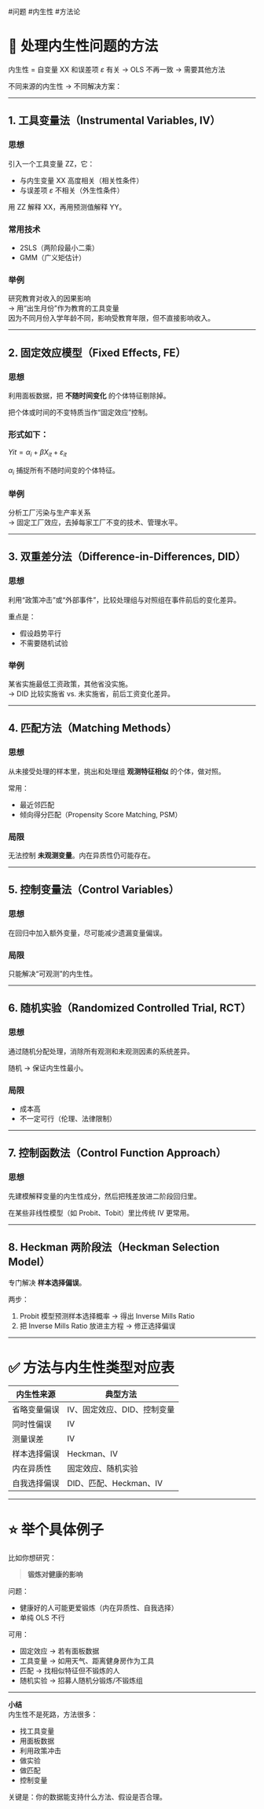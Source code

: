 #问题 #内生性 #方法论 
# 🎯 **处理内生性问题的方法**

内生性 = 自变量 XX 和误差项 $\varepsilon$ 有关  → OLS 不再一致 → 需要其他方法

不同来源的内生性 → 不同解决方案：

---

## **1. 工具变量法（Instrumental Variables, IV）**

### 思想

引入一个工具变量 ZZ，它：

- 与内生变量 XX 高度相关（相关性条件）
- 与误差项 $\varepsilon$ 不相关（外生性条件）

用 ZZ 解释 XX，再用预测值解释 YY。

### 常用技术

- 2SLS（两阶段最小二乘）
- GMM（广义矩估计）

### 举例

研究教育对收入的因果影响  
→ 用“出生月份”作为教育的工具变量  
因为不同月份入学年龄不同，影响受教育年限，但不直接影响收入。

---

## **2. 固定效应模型（Fixed Effects, FE）**

### 思想

利用面板数据，把 **不随时间变化** 的个体特征剔除掉。

把个体或时间的不变特质当作“固定效应”控制。

### 形式如下：

$Yit= \alpha_i + \beta X_{it} + \varepsilon_{it}$

$\alpha_i$ 捕捉所有不随时间变的个体特征。

### 举例

分析工厂污染与生产率关系  
→ 固定工厂效应，去掉每家工厂不变的技术、管理水平。

---

## **3. 双重差分法（Difference-in-Differences, DID）**

### 思想

利用“政策冲击”或“外部事件”，比较处理组与对照组在事件前后的变化差异。

重点是：

- 假设趋势平行
- 不需要随机试验

### 举例

某省实施最低工资政策，其他省没实施。  
→ DID 比较实施省 vs. 未实施省，前后工资变化差异。

---

## **4. 匹配方法（Matching Methods）**

### 思想

从未接受处理的样本里，挑出和处理组 **观测特征相似** 的个体，做对照。

常用：

- 最近邻匹配
- 倾向得分匹配（Propensity Score Matching, PSM）

### 局限

无法控制 **未观测变量**。内在异质性仍可能存在。

---

## **5. 控制变量法（Control Variables）**

### 思想

在回归中加入额外变量，尽可能减少遗漏变量偏误。

### 局限

只能解决“可观测”的内生性。

---

## **6. 随机实验（Randomized Controlled Trial, RCT）**

### 思想

通过随机分配处理，消除所有观测和未观测因素的系统差异。

随机 → 保证内生性最小。

### 局限

- 成本高
- 不一定可行（伦理、法律限制）

---

## **7. 控制函数法（Control Function Approach）**

### 思想

先建模解释变量的内生性成分，然后把残差放进二阶段回归里。

在某些非线性模型（如 Probit、Tobit）里比传统 IV 更常用。

---

## **8. Heckman 两阶段法（Heckman Selection Model）**

专门解决 **样本选择偏误**。

两步：

1. Probit 模型预测样本选择概率 → 得出 Inverse Mills Ratio
2. 把 Inverse Mills Ratio 放进主方程 → 修正选择偏误

---

# ✅ **方法与内生性类型对应表**

|内生性来源|典型方法|
|---|---|
|省略变量偏误|IV、固定效应、DID、控制变量|
|同时性偏误|IV|
|测量误差|IV|
|样本选择偏误|Heckman、IV|
|内在异质性|固定效应、随机实验|
|自我选择偏误|DID、匹配、Heckman、IV|

---

# ⭐ **举个具体例子**

比如你想研究：

> **锻炼对健康的影响**

问题：

- 健康好的人可能更爱锻炼（内在异质性、自我选择）
- 单纯 OLS 不行

可用：

- 固定效应 → 若有面板数据
- 工具变量 → 如用天气、距离健身房作为工具
- 匹配 → 找相似特征但不锻炼的人
- 随机实验 → 招募人随机分锻炼/不锻炼组

---

**小结**  
内生性不是死路，方法很多：

- 找工具变量
- 用面板数据
- 利用政策冲击
- 做实验
- 做匹配
- 控制变量

关键是：你的数据能支持什么方法、假设是否合理。